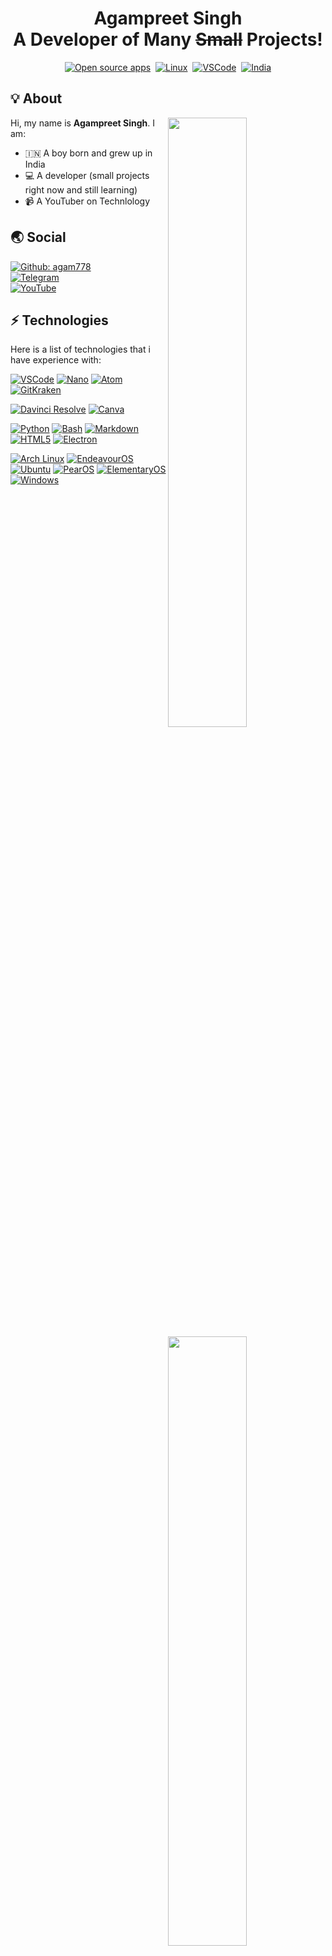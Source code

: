 <h1 align=center><b>Agampreet Singh<br>A Developer of Many <strike>Small</strike> Projects!</b></h1>
<p align="center"><a href="https://opensource.org"><img src="https://img.shields.io/badge/foss%20-%2335BF5C.svg?style=for-the-badge&logo=open-source-initiative&logoColor=black" alt="Open source apps"></a>
&nbsp;<a href="https://endeavouros.com/"><img src="https://img.shields.io/badge/LINUX-orange?style=for-the-badge&logo=Linux&logoColor=black" alt="Linux"></a>
&nbsp;<a href="https://code.visualstudio.com/"><img src="https://img.shields.io/badge/Visual%20Studio%20Code-blue?style=for-the-badge&logo=Visual%20Studio%20Code&logoColor=black" alt="VSCode"></a>
&nbsp;<a href="https://en.wikipedia.org/wiki/India"><img src="https://img.shields.io/badge/INDIA-red?style=for-the-badge&logo=Google%20Earth&logoColor=black" alt="India"></a>
  
## 💡 About
<a href="https://github.com/NNBnh">
  <img align="right" width="50%" src="https://github-readme-stats.vercel.app/api?username=agam778&theme=dark&show_icons=true)">
  <img align="right" width="50%" src="https://github-readme-streak-stats.herokuapp.com/?user=agam778&theme=dark">
</a>

Hi, my name is **Agampreet Singh**. I am:
- 🇮🇳 A boy born and grew up in India
- 💻 A developer (small projects right now and still learning)
- 📹 A YouTuber on Technlology

## 🌏 Social
[![Github: agam778](https://img.shields.io/github/followers/agam778?labelColor=24292E&color=24292E&label=github%20agam778&logo=github&logoColor=FFFFFF&style=for-the-badge)](https://github.com/agam778)<br>
[![Telegram](https://img.shields.io/badge/Telegram-lightblue?logo=telegram&logoColor=333333&style=for-the-badge)](https://telegram.me/agamtechtricks)<br>
[![YouTube](https://img.shields.io/youtube/channel/subscribers/UCEOm89QQ_hQCYZKbWQKyBJg?label=YouTube&logo=youtube&logoColor=white&style=for-the-badge)](https://bit.ly/agamtechtricks)
  
## ⚡ Technologies
Here is a list of technologies that i have experience with:

[![VSCode](https://img.shields.io/badge/Visual%20Studio%20Code-%23007ACC.svg?style=for-the-badge&logo=visual-studio-code&logoColor=FFFFFF)](https://code.visualstudio.com)
[![Nano](https://img.shields.io/badge/GNU%20Nano-%2357A143.svg?style=for-the-badge&logo=GNU&logoColor=FFFFFF)](https://www.nano-editor.org/)
[![Atom](https://img.shields.io/badge/Atom-green?style=for-the-badge&logo=atom&logoColor=FFFFFF)](https://atom.io)
[![GitKraken](https://img.shields.io/badge/GitKraken-purple?style=for-the-badge&logo=GitKraken&logoColor=FFFFFF)](https://atom.io)

[![Davinci Resolve](https://img.shields.io/badge/DaVinci%20Resolve-%235C5543.svg?style=for-the-badge&logo=AirPlay%20Video&logoColor=FFFFFF)](https://www.blackmagicdesign.com/products/davinciresolve)
[![Canva](https://img.shields.io/badge/Canva-%42d1f5.svg?style=for-the-badge&logo=Canva&logoColor=FFFFFF)](https://www.canva.com)

[![Python](https://img.shields.io/badge/python%20-%2314354C.svg?style=for-the-badge&logo=python&logoColor=FFFFFF)](https://www.python.org)
[![Bash](https://img.shields.io/badge/Bash-%2300599C.svg?style=for-the-badge&logo=GNU%20Bash&logoColor=FFFFFF)](https://isocpp.org)
[![Markdown](https://img.shields.io/badge/markdown-%23000000.svg?style=for-the-badge&logo=markdown&logoColor=FFFFFF)](https://pandoc.org)
[![HTML5](https://img.shields.io/badge/html5%20-%23E34F26.svg?style=for-the-badge&logo=html5&logoColor=FFFFFF)](https://pandoc.org)
[![Electron](https://img.shields.io/badge/Electron-darkblue?style=for-the-badge&logo=electron&logoColor=FFFFFF)](https://sass-lang.com)

[![Arch Linux](https://img.shields.io/badge/arch_linux-%231793D1.svg?style=for-the-badge&logo=arch-linux&logoColor=FFFFFF)](https://www.archlinux.org)
[![EndeavourOS](https://img.shields.io/badge/EndeavourOS-%2335BF5C.svg?style=for-the-badge&logo=linux&logoColor=FFFFFF)](https://endeavouros.com)
[![Ubuntu](https://img.shields.io/badge/ubuntu%20-%23E95420.svg?style=for-the-badge&logo=ubuntu&logoColor=FFFFFF)](https://ubuntu.com)
[![PearOS](https://img.shields.io/badge/PearOS-black?style=for-the-badge&logo=linux&logoColor=FFFFFF)](https://pearos.xyz)
[![ElementaryOS](https://img.shields.io/badge/Elementary%20OS-grey?style=for-the-badge&logo=elementary&logoColor=FFFFFF)](https://elementary.io)
[![Windows](https://img.shields.io/badge/windows%20-%230078D6.svg?style=for-the-badge&logo=windows&logoColor=FFFFFF)](https://www.microsoft.com/en-gb/software-download/windows10)
